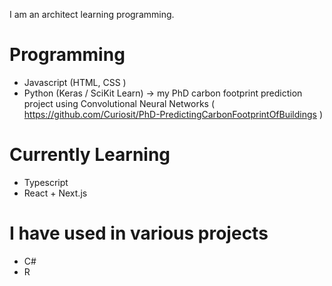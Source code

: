I am an architect learning programming. 

# Programming
- Javascript (HTML, CSS )
- Python (Keras / SciKit Learn) -> my PhD carbon footprint prediction project using Convolutional Neural Networks ( https://github.com/Curiosit/PhD-PredictingCarbonFootprintOfBuildings )

# Currently Learning
- Typescript
- React + Next.js

# I have used in various projects
- C#
- R
